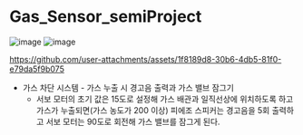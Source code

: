 # Gas_Sensor_semiProject

![image](https://github.com/user-attachments/assets/b76a07b4-abbb-4a7a-9d86-0881fe90f69a)
![image](https://github.com/user-attachments/assets/d3dbe3bc-9b8a-4cd9-823a-b38535855a95)

https://github.com/user-attachments/assets/1f8189d8-30b6-4db5-81f0-e79da5f9b075


- 가스 차단 시스템 - 가스 누출 시 경고음 출력과 가스 밸브 잠그기
  - 서보 모터의 초기 값은 15도로 설정해 가스 배관과 일직선상에 위치하도록 하고 가스가 누출되면(가스 농도가 200 이상) 피에조 스피커는 경고음을 5회 출력하고 서보 모터는 90도로 회전해 가스 밸브를 잠그게 된다.

